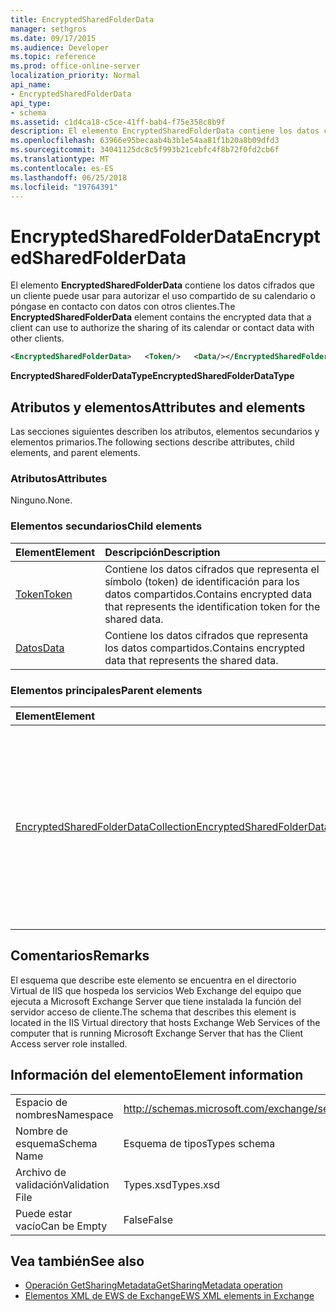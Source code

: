 ```yaml
---
title: EncryptedSharedFolderData
manager: sethgros
ms.date: 09/17/2015
ms.audience: Developer
ms.topic: reference
ms.prod: office-online-server
localization_priority: Normal
api_name:
- EncryptedSharedFolderData
api_type:
- schema
ms.assetid: c1d4ca18-c5ce-41ff-bab4-f75e358c8b9f
description: El elemento EncryptedSharedFolderData contiene los datos cifrados que un cliente puede usar para autorizar el uso compartido de su calendario o póngase en contacto con datos con otros clientes.
ms.openlocfilehash: 63966e95becaab4b3b1e54aa81f1b20a8b09dfd3
ms.sourcegitcommit: 34041125dc8c5f993b21cebfc4f8b72f0fd2cb6f
ms.translationtype: MT
ms.contentlocale: es-ES
ms.lasthandoff: 06/25/2018
ms.locfileid: "19764391"
---
```

# <a name="encryptedsharedfolderdata"></a><span data-ttu-id="6b74b-103">EncryptedSharedFolderData</span><span class="sxs-lookup"><span data-stu-id="6b74b-103">EncryptedSharedFolderData</span></span>

<span data-ttu-id="6b74b-104">El elemento **EncryptedSharedFolderData** contiene los datos cifrados que un cliente puede usar para autorizar el uso compartido de su calendario o póngase en contacto con datos con otros clientes.</span><span class="sxs-lookup"><span data-stu-id="6b74b-104">The **EncryptedSharedFolderData** element contains the encrypted data that a client can use to authorize the sharing of its calendar or contact data with other clients.</span></span> 
  
```xml
<EncryptedSharedFolderData>   <Token/>   <Data/></EncryptedSharedFolderData>
```

 <span data-ttu-id="6b74b-105">**EncryptedSharedFolderDataType**</span><span class="sxs-lookup"><span data-stu-id="6b74b-105">**EncryptedSharedFolderDataType**</span></span>
## <a name="attributes-and-elements"></a><span data-ttu-id="6b74b-106">Atributos y elementos</span><span class="sxs-lookup"><span data-stu-id="6b74b-106">Attributes and elements</span></span>

<span data-ttu-id="6b74b-107">Las secciones siguientes describen los atributos, elementos secundarios y elementos primarios.</span><span class="sxs-lookup"><span data-stu-id="6b74b-107">The following sections describe attributes, child elements, and parent elements.</span></span>
  
### <a name="attributes"></a><span data-ttu-id="6b74b-108">Atributos</span><span class="sxs-lookup"><span data-stu-id="6b74b-108">Attributes</span></span>

<span data-ttu-id="6b74b-109">Ninguno.</span><span class="sxs-lookup"><span data-stu-id="6b74b-109">None.</span></span>
  
### <a name="child-elements"></a><span data-ttu-id="6b74b-110">Elementos secundarios</span><span class="sxs-lookup"><span data-stu-id="6b74b-110">Child elements</span></span>

|<span data-ttu-id="6b74b-111">**Element**</span><span class="sxs-lookup"><span data-stu-id="6b74b-111">**Element**</span></span>|<span data-ttu-id="6b74b-112">**Descripción**</span><span class="sxs-lookup"><span data-stu-id="6b74b-112">**Description**</span></span>|
|:-----|:-----|
|[<span data-ttu-id="6b74b-113">Token</span><span class="sxs-lookup"><span data-stu-id="6b74b-113">Token</span></span>](token.md) <br/> |<span data-ttu-id="6b74b-114">Contiene los datos cifrados que representa el símbolo (token) de identificación para los datos compartidos.</span><span class="sxs-lookup"><span data-stu-id="6b74b-114">Contains encrypted data that represents the identification token for the shared data.</span></span>  <br/> |
|[<span data-ttu-id="6b74b-115">Datos</span><span class="sxs-lookup"><span data-stu-id="6b74b-115">Data</span></span>](data.md) <br/> |<span data-ttu-id="6b74b-116">Contiene los datos cifrados que representa los datos compartidos.</span><span class="sxs-lookup"><span data-stu-id="6b74b-116">Contains encrypted data that represents the shared data.</span></span>  <br/> |
   
### <a name="parent-elements"></a><span data-ttu-id="6b74b-117">Elementos principales</span><span class="sxs-lookup"><span data-stu-id="6b74b-117">Parent elements</span></span>

|<span data-ttu-id="6b74b-118">**Element**</span><span class="sxs-lookup"><span data-stu-id="6b74b-118">**Element**</span></span>|<span data-ttu-id="6b74b-119">**Descripción**</span><span class="sxs-lookup"><span data-stu-id="6b74b-119">**Description**</span></span>|
|:-----|:-----|
|[<span data-ttu-id="6b74b-120">EncryptedSharedFolderDataCollection</span><span class="sxs-lookup"><span data-stu-id="6b74b-120">EncryptedSharedFolderDataCollection</span></span>](encryptedsharedfolderdatacollection.md) <br/> |<span data-ttu-id="6b74b-121">Representa una colección de estructuras de datos que un cliente puede usar para autorizar el uso compartido de su calendario o póngase en contacto con datos con otros clientes.</span><span class="sxs-lookup"><span data-stu-id="6b74b-121">Represents a collection of data structures that a client can use to authorize the sharing of its calendar or contact data with other clients.</span></span>  <br/> |
   
## <a name="remarks"></a><span data-ttu-id="6b74b-122">Comentarios</span><span class="sxs-lookup"><span data-stu-id="6b74b-122">Remarks</span></span>

<span data-ttu-id="6b74b-123">El esquema que describe este elemento se encuentra en el directorio Virtual de IIS que hospeda los servicios Web Exchange del equipo que ejecuta a Microsoft Exchange Server que tiene instalada la función del servidor acceso de cliente.</span><span class="sxs-lookup"><span data-stu-id="6b74b-123">The schema that describes this element is located in the IIS Virtual directory that hosts Exchange Web Services of the computer that is running Microsoft Exchange Server that has the Client Access server role installed.</span></span>
  
## <a name="element-information"></a><span data-ttu-id="6b74b-124">Información del elemento</span><span class="sxs-lookup"><span data-stu-id="6b74b-124">Element information</span></span>

|||
|:-----|:-----|
|<span data-ttu-id="6b74b-125">Espacio de nombres</span><span class="sxs-lookup"><span data-stu-id="6b74b-125">Namespace</span></span>  <br/> |http://schemas.microsoft.com/exchange/services/2006/types  <br/> |
|<span data-ttu-id="6b74b-126">Nombre de esquema</span><span class="sxs-lookup"><span data-stu-id="6b74b-126">Schema Name</span></span>  <br/> |<span data-ttu-id="6b74b-127">Esquema de tipos</span><span class="sxs-lookup"><span data-stu-id="6b74b-127">Types schema</span></span>  <br/> |
|<span data-ttu-id="6b74b-128">Archivo de validación</span><span class="sxs-lookup"><span data-stu-id="6b74b-128">Validation File</span></span>  <br/> |<span data-ttu-id="6b74b-129">Types.xsd</span><span class="sxs-lookup"><span data-stu-id="6b74b-129">Types.xsd</span></span>  <br/> |
|<span data-ttu-id="6b74b-130">Puede estar vacío</span><span class="sxs-lookup"><span data-stu-id="6b74b-130">Can be Empty</span></span>  <br/> |<span data-ttu-id="6b74b-131">False</span><span class="sxs-lookup"><span data-stu-id="6b74b-131">False</span></span>  <br/> |
   
## <a name="see-also"></a><span data-ttu-id="6b74b-132">Vea también</span><span class="sxs-lookup"><span data-stu-id="6b74b-132">See also</span></span>

- [<span data-ttu-id="6b74b-133">Operación GetSharingMetadata</span><span class="sxs-lookup"><span data-stu-id="6b74b-133">GetSharingMetadata operation</span></span>](getsharingmetadata-operation.md)
- [<span data-ttu-id="6b74b-134">Elementos XML de EWS de Exchange</span><span class="sxs-lookup"><span data-stu-id="6b74b-134">EWS XML elements in Exchange</span></span>](ews-xml-elements-in-exchange.md)

